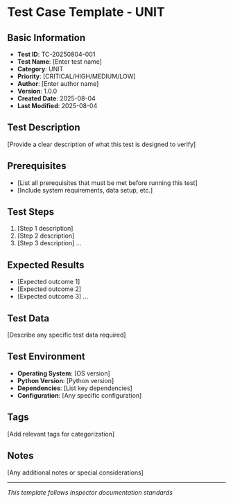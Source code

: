 # Test Case Template - UNIT

## Basic Information
- **Test ID**: TC-20250804-001
- **Test Name**: [Enter test name]
- **Category**: UNIT
- **Priority**: [CRITICAL/HIGH/MEDIUM/LOW]
- **Author**: [Enter author name]
- **Version**: 1.0.0
- **Created Date**: 2025-08-04
- **Last Modified**: 2025-08-04

## Test Description
[Provide a clear description of what this test is designed to verify]

## Prerequisites
- [List all prerequisites that must be met before running this test]
- [Include system requirements, data setup, etc.]

## Test Steps
1. [Step 1 description]
2. [Step 2 description]
3. [Step 3 description]
   ...

## Expected Results
- [Expected outcome 1]
- [Expected outcome 2]
- [Expected outcome 3]
   ...

## Test Data
[Describe any specific test data required]

## Test Environment
- **Operating System**: [OS version]
- **Python Version**: [Python version]
- **Dependencies**: [List key dependencies]
- **Configuration**: [Any specific configuration]

## Tags
[Add relevant tags for categorization]

## Notes
[Any additional notes or special considerations]

---
*This template follows Inspector documentation standards*
